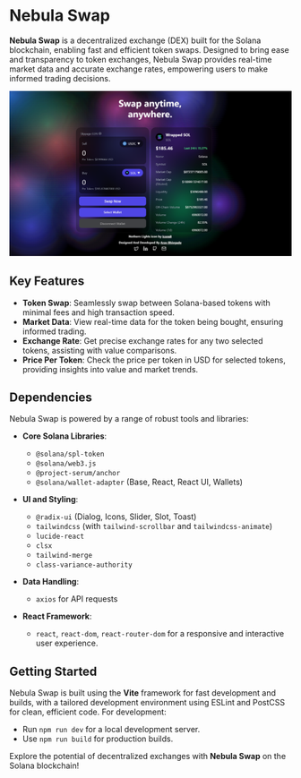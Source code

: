 # Nebula Swap

**Nebula Swap** is a decentralized exchange (DEX) built for the Solana blockchain, enabling fast and efficient token swaps. Designed to bring ease and transparency to token exchanges, Nebula Swap provides real-time market data and accurate exchange rates, empowering users to make informed trading decisions.

<img src="screenshot.png" alt="instruction" width="650"/>

## Key Features

- **Token Swap**: Seamlessly swap between Solana-based tokens with minimal fees and high transaction speed.
- **Market Data**: View real-time data for the token being bought, ensuring informed trading.
- **Exchange Rate**: Get precise exchange rates for any two selected tokens, assisting with value comparisons.
- **Price Per Token**: Check the price per token in USD for selected tokens, providing insights into value and market trends.

## Dependencies

Nebula Swap is powered by a range of robust tools and libraries:

- **Core Solana Libraries**:
  - `@solana/spl-token`
  - `@solana/web3.js`
  - `@project-serum/anchor`
  - `@solana/wallet-adapter` (Base, React, React UI, Wallets)

- **UI and Styling**:
  - `@radix-ui` (Dialog, Icons, Slider, Slot, Toast)
  - `tailwindcss` (with `tailwind-scrollbar` and `tailwindcss-animate`)
  - `lucide-react`
  - `clsx`
  - `tailwind-merge`
  - `class-variance-authority`

- **Data Handling**:
  - `axios` for API requests

- **React Framework**:
  - `react`, `react-dom`, `react-router-dom` for a responsive and interactive user experience.

## Getting Started

Nebula Swap is built using the **Vite** framework for fast development and builds, with a tailored development environment using ESLint and PostCSS for clean, efficient code. For development:

- Run `npm run dev` for a local development server.
- Use `npm run build` for production builds.

Explore the potential of decentralized exchanges with **Nebula Swap** on the Solana blockchain!

